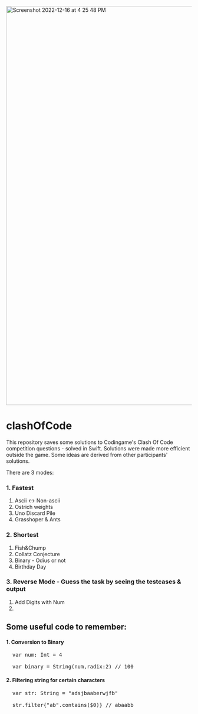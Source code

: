 
<img width="1080" alt="Screenshot 2022-12-16 at 4 25 48 PM" src="https://user-images.githubusercontent.com/79270565/208131667-81646589-50b2-4aa5-934a-4285832a4d0c.png">


# clashOfCode

This repository saves some solutions to Codingame's Clash Of Code competition questions - solved in Swift. 
Solutions were made more efficient outside the game. Some ideas are derived from other participants' solutions.

There are 3 modes: 

### 1. Fastest

1. Ascii <-> Non-ascii
2. Ostrich weights
3. Uno Discard Pile
4. Grasshoper & Ants

### 2. Shortest
1. Fish&Chump
2. Collatz Conjecture
3. Binary - Odius or not
4. Birthday Day

### 3. Reverse Mode - Guess the task by seeing the testcases & output
1. Add Digits with Num
2. 


## Some useful code to remember:

#### 1. Conversion to Binary
<pre>
  var num: Int = 4 </br>
  var binary = String(num,radix:2) // 100
</pre>

#### 2. Filtering string for certain characters
<pre>
  var str: String = "adsjbaaberwjfb" <br>
  str.filter{"ab".contains($0)} // abaabb
</pre>
